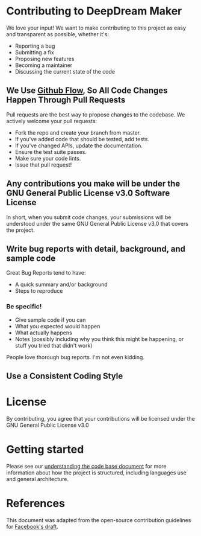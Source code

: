 # Contributing to DeepDream Maker

We love your input! We want to make contributing to this project as easy and transparent as possible, whether it's:

- Reporting a bug
- Submitting a fix
- Proposing new features
- Becoming a maintainer
- Discussing the current state of the code

## We Use [Github Flow](https://guides.github.com/introduction/flow/index.html), So All Code Changes Happen Through Pull Requests

Pull requests are the best way to propose changes to the codebase. We actively welcome your pull requests:

- Fork the repo and create your branch from master.
- If you've added code that should be tested, add tests.
- If you've changed APIs, update the documentation.
- Ensure the test suite passes.
- Make sure your code lints.
- Issue that pull request!

## Any contributions you make will be under the GNU General Public License v3.0 Software License

In short, when you submit code changes, your submissions will be understood under the same GNU General Public License v3.0 that covers the project.

## Write bug reports with detail, background, and sample code

Great Bug Reports tend to have:

- A quick summary and/or background
- Steps to reproduce

### Be specific!
- Give sample code if you can
- What you expected would happen
- What actually happens
- Notes (possibly including why you think this might be happening, or stuff you tried that didn't work)

People love thorough bug reports. I'm not even kidding.

## Use a Consistent Coding Style

# License
By contributing, you agree that your contributions will be licensed under the GNU General Public License v3.0

# Getting started
Please see our [understanding the code base document](docs/development-guide.md)
for more information about how the project is structured, including languages use and general architecture. 

# References
This document was adapted from the open-source contribution guidelines for [Facebook's draft](https://github.com/facebook/draft-js/blob/a9316a723f9e918afde44dea68b5f9f39b7d9b00/CONTRIBUTING.md).
